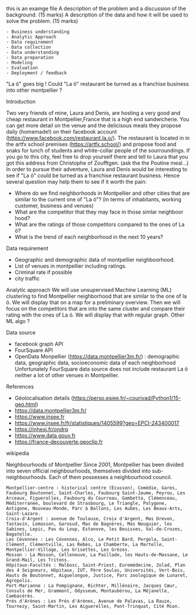 this is an examge file
    A description of the problem and a discussion of the background. (15 marks)
    A description of the data and how it will be used to solve the problem. (15 marks)
    
    
    - Business understanding
    - Analytic Approach
    - Data requirement
    - Data collection
    - Data understanding
    - Data preparation
    - Modeling
    - Evaluation
    - Deployment / feedback
    
    
    
  
  "La ö" goes big !
  Could "La ö" restaurant be turned as a franchise business into other montpellier ? 
  
  Introduction
  
  Two very friends of mine, Laura and Denis, are hosting a very good and cheap restaurant in Montpellier,France that is a high end sandwicherie. You can get more detail on the venue and the delicisous meals they propose daily (homemade!) on their facebook account (https://www.facebook.com/restaurant.la.o/). The restaurant is located in in the artfx school premises (https://artfx.school/) and propose food and snaks for lunch of students and white-collar people of the sourroundings. 
  If you go to this city, feel free to drop yourself there and tell to Laura that you got this address from Christophe of Zoufftgen. (ask the the Poutine meal...)
  In order to pursue their adventure, Laura and Denis would be interesting to see if "La ö" could be turned as a franchise restaurant business. Hence several question may help them to see if it worth the pain:
  - Where do we find neighborhoods in Montpellier and other cities that are similar to the current one of "La ö"? (in terms of inhabitants, working customer, business and venues) 
  - What are the competitor that they may face in those simlar neighboor hood?
  - What are the ratings of those competitors compared to the ones of La ö?
  - What is the trend of each neighborhood in the next 10 years? 
 
 Data requirement
 
 - Geographic and demographic data of montpellier neighboorhood.
 - List of venues in montpellier including ratings.
 - Criminal rate if possible
 - city traffic
 
 Analytic approach
 We will use unsupervised Machine Learning (ML) clustering to find Montpellier neighborhood that are similar to the one of la ö. We will display that on a map for a preliminary overview. 
 Then we will focus on the competitors that are into the same cluster and compare their rating with the ones of La ö. We will display that with regular graph.
 Other ML algo ?
 
 Data source
 - facebook graph API
 - FourSquare API
 - OpenData Monpellier (https://data.montpellier3m.fr/) : demographic data, geographic data, socioeconomic data of each neighborhood
 Unfortunately FourSquare data source does not include restaurant La ö neither a lot of other venues in Montpellier.
 
 References
 - Géolocalisation details (https://perso.esiee.fr/~courivad/Python1/15-geo.html)
 - https://data.montpellier3m.fr/
 - https://www.insee.fr
 - https://www.insee.fr/fr/statistiques/1405599?geo=EPCI-243400017
 - https://inhesj.fr/ondrp
 - https://www.data.gouv.fr
 - https://france-decouverte.geoclip.fr
 
 
 wikipedia
 
 Neighbourhoods of Montpellier
Since 2001, Montpellier has been divided into seven official neighbourhoods, themselves divided into sub-neighbourhoods. Each of them possesses a neighbourhood council.

    Montpellier-centre : historical centre (Écusson), Comédie, Gares, Faubourg Boutonnet, Saint-Charles, Faubourg Saint-Jaume, Peyrou, Les Arceaux, Figuerolles, Faubourg du Courreau, Gambetta, Clémenceau, Méditerranée, boulevard de Strasbourg, Le Triangle, Polygone, Antigone, Nouveau-Monde, Parc à Ballons, Les Aubes, Les Beaux-Arts, Saint-Lazare.
    Croix-d'Argent : avenue de Toulouse, Croix d'Argent, Mas Drevon, Tastavin, Lemasson, Garosud, Mas de Bagnères, Mas Nouguier, les Sabines, Lepic, Pas du Loup, Estanove, les Bouisses, Val-de-Crozes, Bagatelle.
    Les Cévennes : Les Cévennes, Alco, Le Petit Bard, Pergola, Saint-Clément, Clémentville, Las Rebès, La Chamberte, La Martelle, Montpellier-Village, Les Grisettes, Les Grèzes.
    Mosson : La Mosson, Celleneuve, La Paillade, les Hauts-de-Massane, Le Grand-Mail, Les Tritons.
    Hôpitaux-Facultés : Malbosc, Saint-Priest, Euromédecine, Zolad, Plan des 4 Seigneurs, Hôpitaux, IUT, Père Soulas, Universités, Vert-Bois, Hauts de Boutonnet, Aiguelongue, Justice, Parc zoologique de Lunaret, Agropolis.
    Port-Marianne : La Pompignane, Richter, Millénaire, Jacques Cœur, Consuls de Mer, Grammont, Odysseum, Montaubérou, La Méjanelle, Cambacérès.
    Prés d'Arènes : Les Prés d'Arènes, Avenue de Palavas, La Rauze, Tournezy, Saint-Martin, Les Aiguerelles, Pont-Trinquat, Cité Mion.
 
